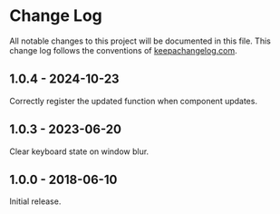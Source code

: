 # Change Log
All notable changes to this project will be documented in this file. This change log follows the conventions of [keepachangelog.com](http://keepachangelog.com/).

## 1.0.4 - 2024-10-23
Correctly register the updated function when component updates.

## 1.0.3 - 2023-06-20
Clear keyboard state on window blur.

## 1.0.0 - 2018-06-10
Initial release.
